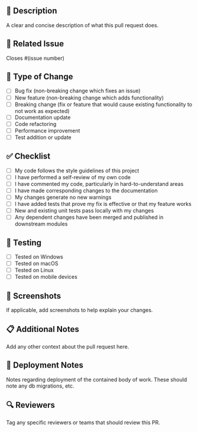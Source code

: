 ## 📝 Description
A clear and concise description of what this pull request does.

## 🔗 Related Issue
Closes #(issue number)

## 🧪 Type of Change
- [ ] Bug fix (non-breaking change which fixes an issue)
- [ ] New feature (non-breaking change which adds functionality)
- [ ] Breaking change (fix or feature that would cause existing functionality to not work as expected)
- [ ] Documentation update
- [ ] Code refactoring
- [ ] Performance improvement
- [ ] Test addition or update

## ✅ Checklist
- [ ] My code follows the style guidelines of this project
- [ ] I have performed a self-review of my own code
- [ ] I have commented my code, particularly in hard-to-understand areas
- [ ] I have made corresponding changes to the documentation
- [ ] My changes generate no new warnings
- [ ] I have added tests that prove my fix is effective or that my feature works
- [ ] New and existing unit tests pass locally with my changes
- [ ] Any dependent changes have been merged and published in downstream modules

## 🎯 Testing
- [ ] Tested on Windows
- [ ] Tested on macOS
- [ ] Tested on Linux
- [ ] Tested on mobile devices

## 📱 Screenshots
If applicable, add screenshots to help explain your changes.

## 📋 Additional Notes
Add any other context about the pull request here.

## 🚀 Deployment Notes
Notes regarding deployment of the contained body of work. These should note any
db migrations, etc.

## 🔍 Reviewers
Tag any specific reviewers or teams that should review this PR.
